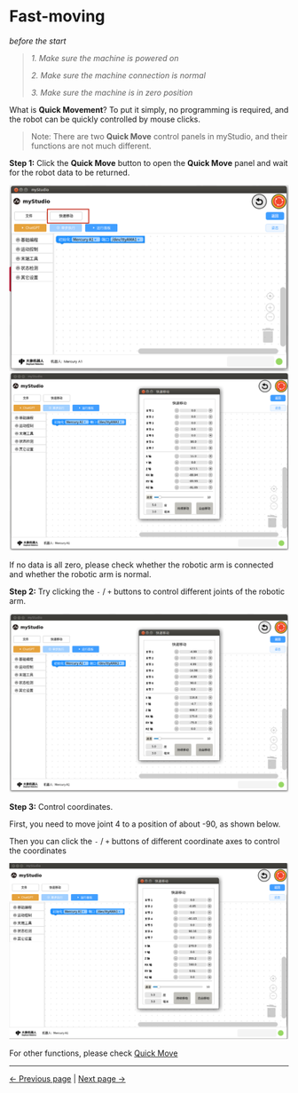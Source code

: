 # Fast-moving

_before the start_

> _1. Make sure the machine is powered on_
>
> _2. Make sure the machine connection is normal_
>
> _3. Make sure the machine is in zero position_

What is **Quick Movement**? To put it simply, no programming is required, and the robot can be quickly controlled by mouse clicks.

> Note: There are two **Quick Move** control panels in myStudio, and their functions are not much different.

**Step 1:** Click the **Quick Move** button to open the **Quick Move** panel and wait for the robot data to be returned.

<img src="..\resources\1-blockly\images\quickMove\qm_btn.png" style="zoom:80%;" />

<img src="..\resources\1-blockly\images\quickMove\open.png" style="zoom: 67%;" />

If no data is all zero, please check whether the robotic arm is connected and whether the robotic arm is normal.

**Step 2:** Try clicking the `-` / `+` buttons to control different joints of the robotic arm.

<img src="..\resources\1-blockly\images\quickMove\puls_minus.png" style="zoom: 67%;" />

**Step 3:** Control coordinates.

First, you need to move joint 4 to a position of about -90, as shown below.

Then you can click the `-` / `+` buttons of different coordinate axes to control the coordinates

<img src="..\resources\1-blockly\images\quickMove\move_coords.png" style="zoom: 67%;" />

For other functions, please check [Quick Move](../2-quickmove/2.1-quickmovefirstuse.md)

---

[← Previous page](./4-autofill.md) | [Next page →](./6-useCoords.md)
